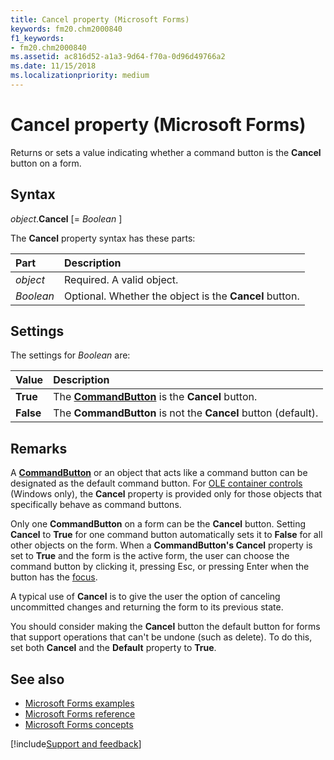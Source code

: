 ```yaml
---
title: Cancel property (Microsoft Forms)
keywords: fm20.chm2000840
f1_keywords:
- fm20.chm2000840
ms.assetid: ac816d52-a1a3-9d64-f70a-0d96d49766a2
ms.date: 11/15/2018
ms.localizationpriority: medium
---
```



# Cancel property (Microsoft Forms)

Returns or sets a value indicating whether a command button is the **Cancel** button on a form.

## Syntax

_object_.**Cancel** [= _Boolean_ ]

The **Cancel** property syntax has these parts:

|Part|Description|
|:-----|:-----|
| _object_|Required. A valid object.|
| _Boolean_|Optional. Whether the object is the **Cancel** button.|

## Settings

The settings for _Boolean_ are:

|Value|Description|
|:-----|:-----|
|**True**|The **[CommandButton](commandbutton-control.md)** is the **Cancel** button.|
|**False**|The **CommandButton** is not the **Cancel** button (default).|

## Remarks

A **[CommandButton](commandbutton-control.md)** or an object that acts like a command button can be designated as the default command button. For [OLE container controls](../../Glossary/glossary-vba.md#ole-container-control) (Windows only), the **Cancel** property is provided only for those objects that specifically behave as command buttons.

Only one **CommandButton** on a form can be the **Cancel** button. Setting **Cancel** to **True** for one command button automatically sets it to **False** for all other objects on the form. When a **CommandButton's Cancel** property is set to **True** and the form is the active form, the user can choose the command button by clicking it, pressing Esc, or pressing Enter when the button has the [focus](../../Glossary/vbe-glossary.md#focus).

A typical use of **Cancel** is to give the user the option of canceling uncommitted changes and returning the form to its previous state.

You should consider making the **Cancel** button the default button for forms that support operations that can't be undone (such as delete). To do this, set both **Cancel** and the **Default** property to **True**.

## See also

- [Microsoft Forms examples](examples-microsoft-forms.md)
- [Microsoft Forms reference](reference-microsoft-forms.md)
- [Microsoft Forms concepts](concepts-microsoft-forms.md)

[!include[Support and feedback](~/includes/feedback-boilerplate.md)]